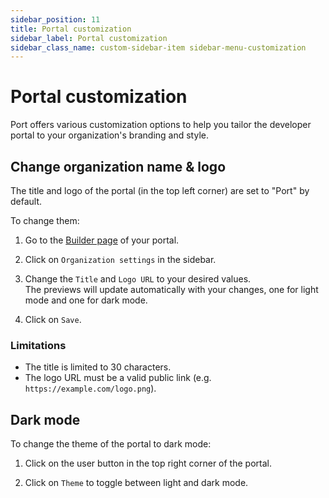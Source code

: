 ```yaml
---
sidebar_position: 11
title: Portal customization
sidebar_label: Portal customization
sidebar_class_name: custom-sidebar-item sidebar-menu-customization
---
```


# Portal customization

Port offers various customization options to help you tailor the developer portal to your organization's branding and style.

## Change organization name & logo

The title and logo of the portal (in the top left corner) are set to "Port" by default.  

To change them:

1. Go to the [Builder page](https://app.getport.io/settings/data-model) of your portal.

2. Click on `Organization settings` in the sidebar.

3. Change the `Title` and `Logo URL` to your desired values.  
   The previews will update automatically with your changes, one for light mode and one for dark mode.

4. Click on `Save`.

### Limitations

- The title is limited to 30 characters.
- The logo URL must be a valid public link (e.g. `https://example.com/logo.png`).

## Dark mode

To change the theme of the portal to dark mode:

1. Click on the user button in the top right corner of the portal.

2. Click on `Theme` to toggle between light and dark mode.
